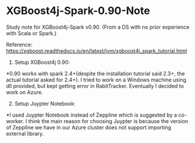 # XGBoost4j-Spark-0.90-Note

Study note for XGBoost4j-Spark v0.90. (From a DS with no prior experience with Scala or Spark.)

Reference: https://xgboost.readthedocs.io/en/latest/jvm/xgboost4j_spark_tutorial.html

1. Setup XGBoost4j 0.90: 

*0.90 works with spark 2.4+(despite the installation tutorial said 2.3+, the actual tutorial asked for 2.4+). I tried to work on a Windows machine using dll provided, but kept getting error in RabitTracker. Eventually I decided to work on Azure.

2. Setup Juypter Notebook: 

*I used Juypter Notebook instead of Zeppline which is suggested by a co-worker. I think the main reason for choosing Juypter is because the version of Zeppline we have in our Azure cluster does not support importing external library.

